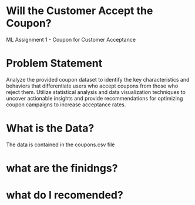 # Will the Customer Accept the Coupon?
ML Assignment 1 - Coupon for Customer Acceptance 

# Problem Statement 
Analyze the provided coupon dataset to identify the key characteristics and behaviors that differentiate users who accept coupons from those who reject them. 
Utilize statistical analysis and data visualization techniques to uncover actionable insights and provide recommendations for optimizing coupon campaigns to increase acceptance rates.

# What is the Data?
The data is contained in the coupons.csv file

# what are the finidngs?

# what do I recomended?
